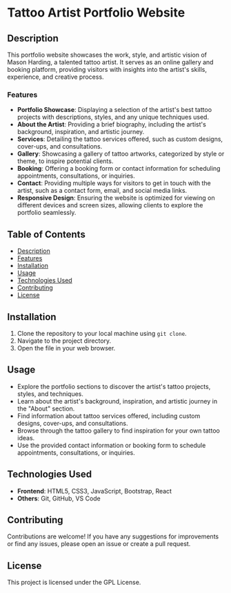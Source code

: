 # Tattoo Artist Portfolio Website

## Description
This portfolio website showcases the work, style, and artistic vision of Mason Harding, a talented tattoo artist. It serves as an online gallery and booking platform, providing visitors with insights into the artist's skills, experience, and creative process.

### Features
- **Portfolio Showcase**: Displaying a selection of the artist's best tattoo projects with descriptions, styles, and any unique techniques used.
- **About the Artist**: Providing a brief biography, including the artist's background, inspiration, and artistic journey.
- **Services**: Detailing the tattoo services offered, such as custom designs, cover-ups, and consultations.
- **Gallery**: Showcasing a gallery of tattoo artworks, categorized by style or theme, to inspire potential clients.
- **Booking**: Offering a booking form or contact information for scheduling appointments, consultations, or inquiries.
- **Contact**: Providing multiple ways for visitors to get in touch with the artist, such as a contact form, email, and social media links.
- **Responsive Design**: Ensuring the website is optimized for viewing on different devices and screen sizes, allowing clients to explore the portfolio seamlessly.

## Table of Contents
- [Description](#description)
- [Features](#features)
- [Installation](#installation)
- [Usage](#usage)
- [Technologies Used](#technologies-used)
- [Contributing](#contributing)
- [License](#license)

## Installation
1. Clone the repository to your local machine using `git clone`.
2. Navigate to the project directory.
3. Open the file in your web browser.

## Usage
- Explore the portfolio sections to discover the artist's tattoo projects, styles, and techniques.
- Learn about the artist's background, inspiration, and artistic journey in the "About" section.
- Find information about tattoo services offered, including custom designs, cover-ups, and consultations.
- Browse through the tattoo gallery to find inspiration for your own tattoo ideas.
- Use the provided contact information or booking form to schedule appointments, consultations, or inquiries.

## Technologies Used
- **Frontend**: HTML5, CSS3, JavaScript, Bootstrap, React
- **Others**: Git, GitHub, VS Code

## Contributing
Contributions are welcome! If you have any suggestions for improvements or find any issues, please open an issue or create a pull request.

## License
This project is licensed under the GPL License.
